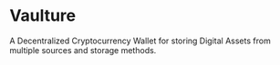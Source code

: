 # Vaulture
A Decentralized Cryptocurrency Wallet for storing Digital Assets from multiple sources and storage methods. 
